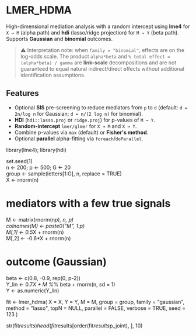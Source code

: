 # LMER_HDMA

High-dimensional mediation analysis with a random intercept using **lme4** for `X → M` (alpha path) and **hdi** (lasso/ridge projection) for `M → Y` (beta path). Supports **Gaussian** and **binomial** outcomes.

> ⚠️ Interpretation note: when `family = "binomial"`, effects are on the log-odds scale. The product `alpha*beta` and `% total effect = (alpha*beta) / gamma` are **link-scale** decompositions and are not guaranteed to equal natural indirect/direct effects without additional identification assumptions.

## Features
- Optional **SIS** pre-screening to reduce mediators from `p` to `d` (default: `d = 2n/log n` for Gaussian; `d = n/(2 log n)` for binomial).
- **HDI** (`hdi::lasso.proj` or `ridge.proj`) for p-values of `M → Y`.
- **Random-intercept** `lmer/glmer` for `X → M` and `X → Y`.
- Combine p-values via `max` (default) or **Fisher's method**.
- Optional **parallel** alpha-fitting via `foreach`/`doParallel`.

library(lme4); library(hdi)

set.seed(1)  
n <- 200; p <- 500; G <- 20  
group <- sample(letters[1:G], n, replace = TRUE)  
X <- rnorm(n)  

# mediators with a few true signals  
M <- matrix(rnorm(n*p), n, p)  
colnames(M) <- paste0("M", 1:p)  
M[,1] <- 0.5*X + rnorm(n)  
M[,2] <- -0.6*X + rnorm(n)  

# outcome (Gaussian)    
beta <- c(0.8, -0.9, rep(0, p-2))  
Y_lin <- 0.7*X + M %*% beta + rnorm(n, sd = 1)  
Y <- as.numeric(Y_lin)  

fit <- lmer_hdma(
  X = X, Y = Y, M = M, group = group,
  family = "gaussian", method = "lasso",
  topN = NULL, parallel = FALSE, verbose = TRUE, seed = 123
)  

str(fit$results)  
head(fit$results[order(fit$results$p_joint), ], 10)  

